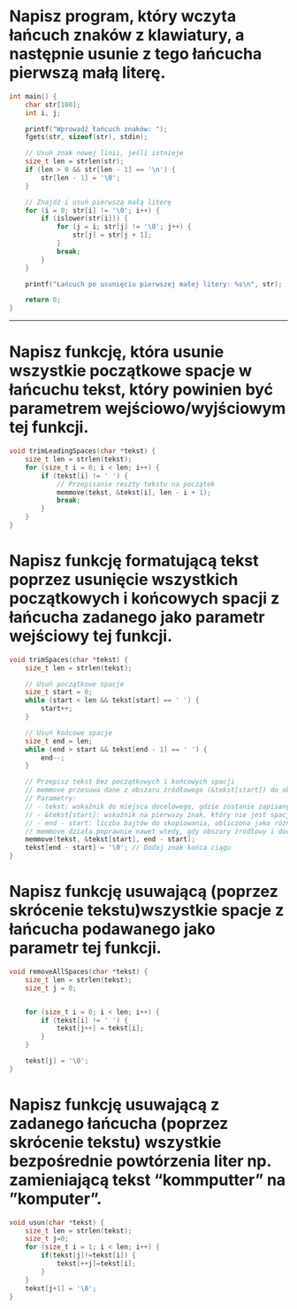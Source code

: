 # Napisz program, który wczyta łańcuch znaków z klawiatury, a następnie usunie z tego łańcucha pierwszą małą literę.

```c
int main() {
    char str[100];
    int i, j;

    printf("Wprowadź łańcuch znaków: ");
    fgets(str, sizeof(str), stdin);

    // Usuń znak nowej linii, jeśli istnieje
    size_t len = strlen(str);
    if (len > 0 && str[len - 1] == '\n') {
        str[len - 1] = '\0';
    }

    // Znajdź i usuń pierwszą małą literę
    for (i = 0; str[i] != '\0'; i++) {
        if (islower(str[i])) {
            for (j = i; str[j] != '\0'; j++) {
                str[j] = str[j + 1];
            }
            break;
        }
    }

    printf("Łańcuch po usunięciu pierwszej małej litery: %s\n", str);

    return 0;
}
```

---

# Napisz funkcję, która usunie wszystkie początkowe spacje w łańcuchu tekst, który powinien być parametrem wejściowo/wyjściowym tej funkcji.

```c
void trimLeadingSpaces(char *tekst) {
    size_t len = strlen(tekst);
    for (size_t i = 0; i < len; i++) {
        if (tekst[i] != ' ') {
            // Przepisanie reszty tekstu na początek
            memmove(tekst, &tekst[i], len - i + 1);
            break;
        }
    }
}
```

# Napisz funkcję formatującą tekst poprzez usunięcie wszystkich początkowych i końcowych spacji z łańcucha zadanego jako parametr wejściowy tej funkcji.

```c
void trimSpaces(char *tekst) {
    size_t len = strlen(tekst);

    // Usuń początkowe spacje
    size_t start = 0;
    while (start < len && tekst[start] == ' ') {
        start++;
    }

    // Usuń końcowe spacje
    size_t end = len;
    while (end > start && tekst[end - 1] == ' ') {
        end--;
    }

    // Przepisz tekst bez początkowych i końcowych spacji
    // memmove przesuwa dane z obszaru źródłowego (&tekst[start]) do obszaru docelowego (tekst).
    // Parametry:
    // - tekst: wskaźnik do miejsca docelowego, gdzie zostanie zapisany wynikowy tekst bez spacji.
    // - &tekst[start]: wskaźnik na pierwszy znak, który nie jest spacją, w oryginalnym łańcuchu.
    // - end - start: liczba bajtów do skopiowania, obliczona jako różnica między końcem a początkiem tekstu bez spacji.
    // memmove działa poprawnie nawet wtedy, gdy obszary źródłowy i docelowy częściowo zachodzą na siebie.
    memmove(tekst, &tekst[start], end - start);
    tekst[end - start] = '\0'; // Dodaj znak końca ciągu
}

```

# Napisz funkcję usuwającą (poprzez skrócenie tekstu)wszystkie spacje z łańcucha podawanego jako parametr tej funkcji.

```c
void removeAllSpaces(char *tekst) {
    size_t len = strlen(tekst);
    size_t j = 0;


    for (size_t i = 0; i < len; i++) {
        if (tekst[i] != ' ') {
            tekst[j++] = tekst[i];
        }
    }

    tekst[j] = '\0';
}

```

# Napisz funkcję usuwającą z zadanego łańcucha (poprzez skrócenie tekstu) wszystkie bezpośrednie powtórzenia liter np. zamieniającą tekst “kommputter” na ”komputer”.

```c
void usun(char *tekst) {
    size_t len = strlen(tekst);
    size_t j=0;
    for (size_t i = 1; i < len; i++) {
        if(tekst[j]!=tekst[i]) {
            tekst[++j]=tekst[i];
        }
    }
    tekst[j+1] = '\0';
}
```
